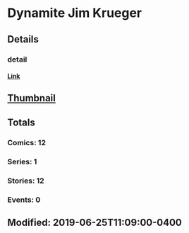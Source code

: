 # Dynamite Jim Krueger 
## Details
### detail
#### [Link](http://marvel.com/comics/creators/13342/dynamite_jim_krueger?utm_campaign=apiRef&utm_source=225578a89fc76f3d20fbffda5d17a88d)
## [Thumbnail](http://i.annihil.us/u/prod/marvel/i/mg/b/40/image_not_available.jpg)
## Totals
### Comics: 12
### Series: 1
### Stories: 12
### Events: 0
## Modified: 2019-06-25T11:09:00-0400